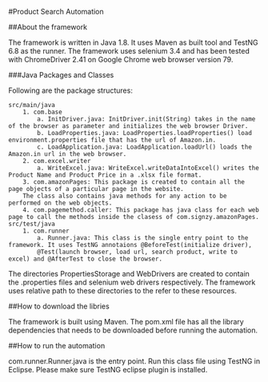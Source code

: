 #Product Search Automation

##About the framework

The framework is written in Java 1.8. It uses Maven as built tool and TestNG 6.8 as the runner. The framework uses selenium 3.4 and has been tested with ChromeDriver
2.41 on Google Chrome web browser version 79.

###Java Packages and Classes

Following are the package structures:
	
	src/main/java
		1. com.base
			a. InitDriver.java: InitDriver.init(String) takes in the name of the browser as parameter and initializes the web browser Driver.
			b. LoadProperties.java: LoadProperties.loadProperties() load environment.properties file that has the url of Amazon.in.
			c. LoadApplication.java: LoadApplication.loadUrl() loads the Amazon.in url in the web browser.
		2. com.excel.writer
			a. WriteExcel.java: WriteExcel.writeDataIntoExcel() writes the Product Name and Product Price in a .xlsx file format.
		3. com.amazonPages: This package is created to contain all the page objects of a particular page in the website. 
		The class also contains java methods for any action to be performed on the web objects.
		4. com.pagemethod.caller: This package has java class for each web page to call the methods inside the clasess of com.signzy.amazonPages.
	src/test/java
		1. com.runner
			a. Runner.java: This class is the single entry point to the framework. It uses TestNG annotaions @BeforeTest(initialize driver),
			@Test(launch browser, load url, search product, write to excel) and @AfterTest to close the browser.
			
The directories PropertiesStorage and WebDrivers are created to contain the .properties files and selenium web drivers respectively.
The framework uses relative path to these directories to the refer to these resources.

##How to download the libries

The framework is built using Maven. The pom.xml file has all the library dependencies that needs to be downloaded before running the automation.

##How to run the automation

com.runner.Runner.java is the entry point. Run this class file using TestNG in Eclipse. Please make sure TestNG eclipse plugin is installed.
